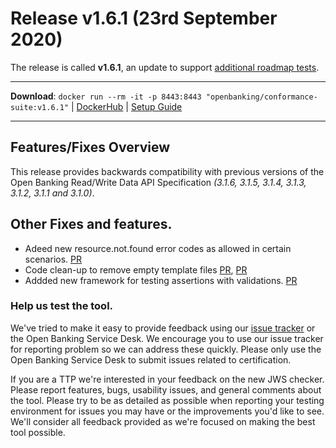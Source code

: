 # Release v1.6.1 (23rd September 2020)

The release is called **v1.6.1**, an update to support [additional roadmap tests](https://openbanking.atlassian.net/wiki/spaces/DZ/pages/1564083551/OBIE+Functional+Conformance+Tool+Roadmap). 

---
**Download**: `docker run --rm -it -p 8443:8443 "openbanking/conformance-suite:v1.6.1"` | [DockerHub](https://hub.docker.com/r/openbanking/conformance-suite) | [Setup Guide](https://bitbucket.org/openbankingteam/conformance-suite/src/develop/docs/setup-guide.md)

---

## Features/Fixes Overview

This release provides backwards compatibility with previous versions of the Open Banking Read/Write Data API Specification *(3.1.6, 3.1.5, 3.1.4, 3.1.3, 3.1.2, 3.1.1 and 3.1.0)*. 

## Other Fixes and features.

* Adeed new resource.not.found error codes as allowed in certain scenarios. [PR](https://bitbucket.org/openbankingteam/conformance-suite/pull-requests/553)
* Code clean-up to remove empty template files [PR](https://bitbucket.org/openbankingteam/conformance-suite/pull-requests/558), [PR](https://bitbucket.org/openbankingteam/conformance-suite/pull-requests/565)
* Addded new framework for testing assertions with validations. [PR](https://bitbucket.org/openbankingteam/conformance-suite/pull-requests/560)

### Help us test the tool.

We've tried to make it easy to provide feedback using our [issue tracker](https://bitbucket.org/openbankingteam/conformance-suite/issues?status=new&status=open) or the Open Banking Service Desk. We encourage you to use our issue tracker for reporting problem so we can address these quickly. Please only use the Open Banking Service Desk to submit issues related to certification.

If you are a TTP we're interested in your feedback on the new JWS checker. Please report features, bugs, usability issues, and general comments about the tool. Please try to be as detailed as possible when reporting your testing environment for issues you may have or the improvements you'd like to see. We'll consider all feedback provided as we're focused on making the best tool possible.